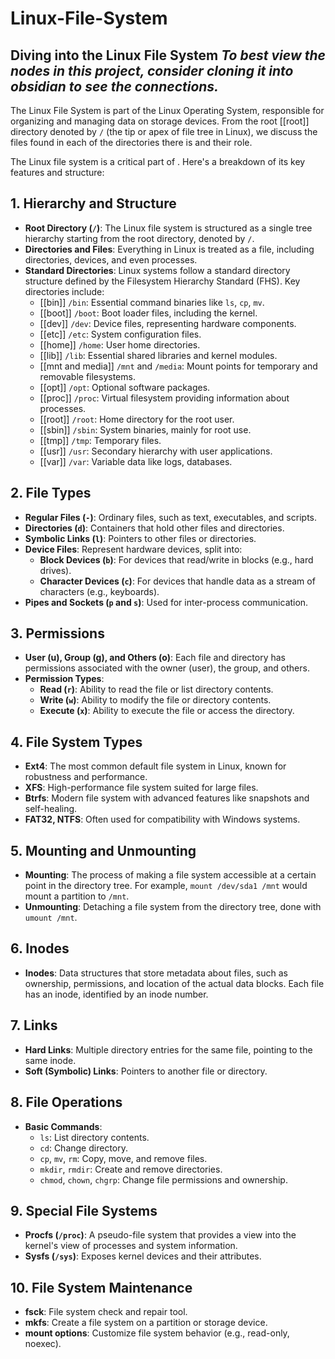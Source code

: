 # Linux-File-System
**Diving into the Linux File System**
*To best view the nodes in this project, consider cloning it into obsidian to see the connections.*
---
The Linux File System is part of the Linux Operating System, responsible for organizing and managing data on storage devices.
From the root [[root]] directory denoted by `/`  (the tip or apex of file tree in Linux), we discuss the files found in each of the directories there is and their role.

The Linux file system is a critical part of . Here's a breakdown of its key features and structure:

## 1. **Hierarchy and Structure**
   - **Root Directory (`/`)**: The Linux file system is structured as a single tree hierarchy starting from the root directory, denoted by `/`.
   - **Directories and Files**: Everything in Linux is treated as a file, including directories, devices, and even processes.
   - **Standard Directories**: Linux systems follow a standard directory structure defined by the Filesystem Hierarchy Standard (FHS). Key directories include:
     - [[bin]] `/bin`: Essential command binaries like `ls`, `cp`, `mv`.
     - [[boot]] `/boot`: Boot loader files, including the kernel.
     - [[dev]] `/dev`: Device files, representing hardware components.
     - [[etc]] `/etc`: System configuration files.
     - [[home]] `/home`: User home directories.
     - [[lib]] `/lib`: Essential shared libraries and kernel modules.
     - [[mnt and media]] `/mnt` and `/media`: Mount points for temporary and removable filesystems.
     - [[opt]] `/opt`: Optional software packages.
     - [[proc]] `/proc`: Virtual filesystem providing information about processes.
     - [[root]] `/root`: Home directory for the root user.
     - [[sbin]] `/sbin`: System binaries, mainly for root use.
     - [[tmp]] `/tmp`: Temporary files.
     - [[usr]] `/usr`: Secondary hierarchy with user applications.
     - [[var]] `/var`: Variable data like logs, databases.

## 2. **File Types**
   - **Regular Files (`-`)**: Ordinary files, such as text, executables, and scripts.
   - **Directories (`d`)**: Containers that hold other files and directories.
   - **Symbolic Links (`l`)**: Pointers to other files or directories.
   - **Device Files**: Represent hardware devices, split into:
     - **Block Devices (`b`)**: For devices that read/write in blocks (e.g., hard drives).
     - **Character Devices (`c`)**: For devices that handle data as a stream of characters (e.g., keyboards).
   - **Pipes and Sockets (`p` and `s`)**: Used for inter-process communication.

## 3. **Permissions**
   - **User (u), Group (g), and Others (o)**: Each file and directory has permissions associated with the owner (user), the group, and others.
   - **Permission Types**:
     - **Read (`r`)**: Ability to read the file or list directory contents.
     - **Write (`w`)**: Ability to modify the file or directory contents.
     - **Execute (`x`)**: Ability to execute the file or access the directory.

## 4. **File System Types**
   - **Ext4**: The most common default file system in Linux, known for robustness and performance.
   - **XFS**: High-performance file system suited for large files.
   - **Btrfs**: Modern file system with advanced features like snapshots and self-healing.
   - **FAT32, NTFS**: Often used for compatibility with Windows systems.

## 5. **Mounting and Unmounting**
   - **Mounting**: The process of making a file system accessible at a certain point in the directory tree. For example, `mount /dev/sda1 /mnt` would mount a partition to `/mnt`.
   - **Unmounting**: Detaching a file system from the directory tree, done with `umount /mnt`.

## 6. **Inodes**
   - **Inodes**: Data structures that store metadata about files, such as ownership, permissions, and location of the actual data blocks. Each file has an inode, identified by an inode number.

## 7. **Links**
   - **Hard Links**: Multiple directory entries for the same file, pointing to the same inode.
   - **Soft (Symbolic) Links**: Pointers to another file or directory.

## 8. **File Operations**
   - **Basic Commands**:
     - `ls`: List directory contents.
     - `cd`: Change directory.
     - `cp`, `mv`, `rm`: Copy, move, and remove files.
     - `mkdir`, `rmdir`: Create and remove directories.
     - `chmod`, `chown`, `chgrp`: Change file permissions and ownership.

## 9. **Special File Systems**
   - **Procfs (`/proc`)**: A pseudo-file system that provides a view into the kernel's view of processes and system information.
   - **Sysfs (`/sys`)**: Exposes kernel devices and their attributes.

## 10. **File System Maintenance**
   - **fsck**: File system check and repair tool.
   - **mkfs**: Create a file system on a partition or storage device.
   - **mount options**: Customize file system behavior (e.g., read-only, noexec).
